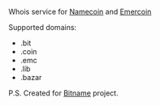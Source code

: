 Whois service for [Namecoin](http://www.namecoin.org/) and [Emercoin](https://emercoin.com/)

Supported domains:
* .bit
* .coin
* .emc
* .lib
* .bazar

P.S. Created for [Bitname](http://www.bitname.ru/) project.
